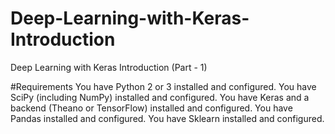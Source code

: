 # Deep-Learning-with-Keras-Introduction
Deep Learning with Keras Introduction  (Part - 1)

#Requirements
You have Python 2 or 3 installed and configured.
You have SciPy (including NumPy) installed and configured.
You have Keras and a backend (Theano or TensorFlow) installed and configured.
You have Pandas installed and configured.
You have Sklearn installed and configured.
